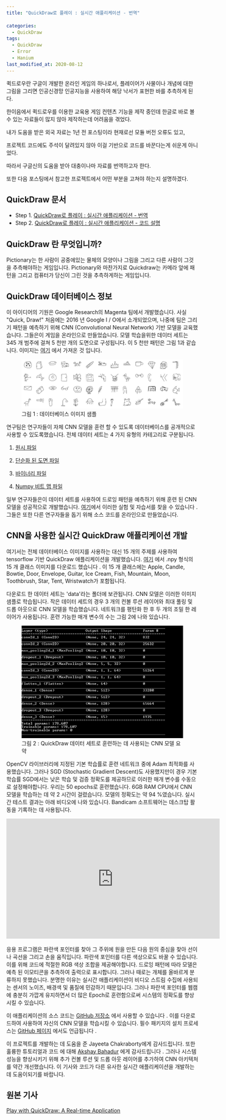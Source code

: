 ```yaml
---
title: "QuickDraw로 플레이 : 실시간 애플리케이션 - 번역"

categories:
  - QuickDraw
tags: 
  - QuickDraw
  - Error
  - Hanium
last_modified_at: 2020-08-12
---
```


퀵드로우란 구글이 개발한 온라인 게임의 하나로서, 플레이어가 사물이나 개념에 대한 그림을 그리면 인공신경망 인공지능을 사용하여 해당 낙서가 표현한 바를 추측하게 된다.

한이음에서 퀵드로우를 이용한 교육용 게임 컨텐츠 기능을 제작 중인데 한글로 바로 볼 수 있는 자료들이 많지 않아 제작하는데 어려움을 겪었다.

내가 도움을 받은 외국 자료는 1년 전 포스팅이라 현재로선 모듈 버전 오류도 있고, 

프로젝트 코드에도 주석이 달려있지 않아 이걸 기반으로 코드를 바꾼다는게 쉬운게 아니었다.

따라서 구글신의 도움을 받아 대충이나마 자료를 번역하고자 한다.

또한 다음 포스팅에서 참고한 프로젝트에서 어떤 부분을 고쳐야 하는지 설명하겠다.

## QuickDraw 문서

   * Step 1. [QuickDraw로 플레이 : 실시간 애플리케이션 - 번역](https://jee00609.github.io/quickdraw/QuickDraw-Translation/)
   * Step 2. [QuickDraw로 플레이 : 실시간 애플리케이션 - 코드 설명](https://jee00609.github.io/quickdraw/QuickDraw-import-error/)

## QuickDraw 란 무엇입니까?

Pictionary는 한 사람이 공중에있는 물체의 모양이나 그림을 그리고 다른 사람이 그것을 추측해야하는 게임입니다. Pictionary와 마찬가지로 Quickdraw는 카메라 앞에 패턴을 그리고 컴퓨터가 당신이 그린 것을 추측하게하는 게임입니다.

## QuickDraw 데이터베이스 정보

이 아이디어의 기원은 Google Research의 Magenta 팀에서 개발했습니다. 사실 "Quick, Draw!" 처음에는 2016 년 Google I / O에서 소개되었으며, 나중에 팀은 그리기 패턴을 예측하기 위해 CNN (Convolutional Neural Network) 기반 모델을 교육했습니다. 그들은이 게임을 온라인으로 만들었습니다. 모델 학습을위한 데이터 세트는 345 개 범주에 걸쳐 5 천만 개의 도면으로 구성됩니다. 이 5 천만 패턴은 그림 1과 같습니다. 이미지는 [여기](https://github.com/googlecreativelab/quickdraw-dataset) 에서 가져온 것 입니다.

<figure class="align-center">
  <img src="/assets/images/2020-08-12-QD.jpeg">
  <figcaption>그림 1 : 데이터베이스 이미지 샘플</figcaption>
</figure>

연구팀은 연구자들이 자체 CNN 모델을 훈련 할 수 있도록 데이터베이스를 공개적으로 사용할 수 있도록했습니다. 전체 데이터 세트는 4 가지 유형의 카테고리로 구분됩니다.

1. [원시 파일](https://console.cloud.google.com/storage/quickdraw_dataset/full/raw)

2. [단순화 된 도면 파일](https://console.cloud.google.com/storage/quickdraw_dataset/full/simplified)

3. [바이너리 파일](https://console.cloud.google.com/storage/quickdraw_dataset/full/binary)

4. [Numpy 비트 맵 파일](https://console.cloud.google.com/storage/quickdraw_dataset/full/numpy_bitmap)

일부 연구자들은이 데이터 세트를 사용하여 드로잉 패턴을 예측하기 위해 훈련 된 CNN 모델을 성공적으로 개발했습니다. [여기](https://github.com/googlecreativelab/quickdraw-dataset#get-the-data)에서 이러한 실험 및 자습서를 찾을 수 있습니다 . 그들은 또한 다른 연구자들을 돕기 위해 소스 코드를 온라인으로 만들었습니다.

## CNN을 사용한 실시간 QuickDraw 애플리케이션 개발

여기서는 전체 데이터베이스 이미지를 사용하는 대신 15 개의 주제를 사용하여 tensorflow 기반 QuickDraw 애플리케이션을 개발했습니다. [여기](https://console.cloud.google.com/storage/browser/quickdraw_dataset/full/numpy_bitmap) 에서 .npy 형식의 15 개 클래스 이미지를 다운로드 했습니다 . 이 15 개 클래스에는 Apple, Candle, Bowtie, Door, Envelope, Guitar, Ice Cream, Fish, Mountain, Moon, Toothbrush, Star, Tent, Wristwatch가 포함됩니다.

다운로드 한 데이터 세트는 'data'라는 폴더에 보관됩니다. CNN 모델은 이러한 이미지 샘플로 학습됩니다. 작은 데이터 세트의 경우 3 개의 컨볼 루션 레이어와 최대 풀링 및 드롭 아웃으로 CNN 모델을 학습했습니다. 네트워크를 평탄화 한 후 두 개의 조밀 한 레이어가 사용됩니다. 훈련 가능한 매개 변수의 수는 그림 2에 나와 있습니다.

<figure class="align-center">
  <img src="/assets/images/2020-08-12-QD2.png">
  <figcaption>그림 2 : QuickDraw 데이터 세트로 훈련하는 데 사용되는 CNN 모델 요약</figcaption>
</figure>

OpenCV 라이브러리에 지정된 기본 학습률로 훈련 네트워크 중에 Adam 최적화를 사용했습니다. 그러나 SGD (Stochastic Gradient Descent)도 사용했지만이 경우 기본 학습률 SGD에서는 낮은 학습 및 검증 정확도를 제공하므로 이러한 매개 변수를 수동으로 설정해야합니다. 우리는 50 epochs로 훈련했습니다. 6GB RAM CPU에서 CNN 모델을 학습하는 데 약 2 시간이 걸렸습니다. 모델의 정확도는 약 94 %였습니다. 실시간 테스트 결과는 아래 비디오에 나와 있습니다. Bandicam 소프트웨어는 데스크탑 활동을 기록하는 데 사용됩니다.

<iframe width="560" height="315" src="https://www.youtube.com/embed/CFTesizZZgo" frameborder="0" allow="accelerometer; autoplay; encrypted-media; gyroscope; picture-in-picture" allowfullscreen></iframe>

응용 프로그램은 파란색 포인터를 찾아 그 주위에 원을 만든 다음 원의 중심을 찾아 선이나 곡선을 그리고 손을 움직입니다. 파란색 포인터를 다른 색상으로도 바꿀 수 있습니다. 이를 위해 코드에 적절한 RGB 색상 조합을 제공해야합니다. 드로잉 패턴에 따라 모델은 예측 된 이모티콘을 추측하여 출력으로 표시합니다. 그러나 때로는 개체를 올바르게 분류하지 못했습니다. 분명한 이유는 실시간 애플리케이션이 비디오 스트림 수집에 사용되는 센서의 노이즈, 배경색 및 품질에 민감하기 때문입니다. 그러나 파란색 포인터를 웹캠에 충분히 가깝게 유지하면서 더 많은 Epoch로 훈련함으로써 시스템의 정확도를 향상시킬 수 있습니다.

이 애플리케이션의 소스 코드는 [GitHub 저장소](https://github.com/gautamkumarjaiswal/QucikDraw) 에서 사용할 수 있습니다 . 이를 다운로드하여 사용하여 자신의 CNN 모델을 학습시킬 수 있습니다. 필수 패키지의 설치 프로세스는 [GitHub 페이지](https://github.com/gautamkumarjaiswal/QucikDraw) 에서도 언급됩니다 .

이 프로젝트를 개발하는 데 도움을 준 Jayeeta Chakraborty에게 감사드립니다. 또한 훌륭한 튜토리얼과 코드 에 대해 [Akshay Bahadur](https://github.com/akshaybahadur21/QuickDraw) 에게 감사드립니다 . 그러나 시스템 성능을 향상시키기 위해 추가 컨볼 루션 및 드롭 아웃 레이어를 추가하여 CNN 아키텍처를 약간 개선했습니다. 이 기사와 코드가 다른 유사한 실시간 애플리케이션을 개발하는 데 도움이되기를 바랍니다.

## 원본 기사

[Play with QuickDraw: A Real-time Application](https://towardsdatascience.com/play-with-quickdraw-a-real-time-application-137e66ea9b60)
